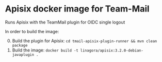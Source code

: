 # Apisix docker image for Team-Mail

Runs Apisix with the TeamMail plugin for OIDC single logout

In order to build the image:

0. Build the plugin for Apisix: `cd tmail-apisix-plugin-runner && mvn clean package`
1. Build the image: `docker build -t linagora/apisix:3.2.0-debian-javaplugin .`